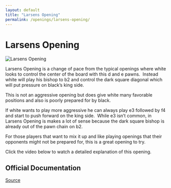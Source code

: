 ```yaml
---
layout: default
title: "Larsens Opening"
permalink: /openings/larsens-opening/
---
```

# Larsens Opening


![Larsens Opening](/larsens-opening.jpg)


Larsens Opening is a change of pace from the typical openings where white looks to control the center of the board with this d and e pawns.  Instead white will play his bishop to b2 and control the dark square diagonal which will put pressure on black’s king side.

This is not an aggressive opening but does give white many favorable positions and also is poorly prepared for by black.

If white wants to play more aggressive he can always play e3 followed by f4 and start to push forward on the king side.  While e3 isn’t common, in Larsens Opening is makes a lot of sense because the dark square bishop is already out of the pawn chain on b2.

For those players that want to mix it up and like playing openings that their opponents might not be prepared for, this is a great opening to try.

Click the video below to watch a detailed explanation of this opening.







## Official Documentation
[Source](https://www.thechesswebsite.com/larsens-opening/)

